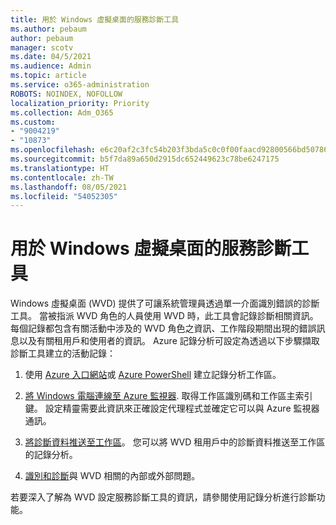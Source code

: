 ```yaml
---
title: 用於 Windows 虛擬桌面的服務診斷工具
ms.author: pebaum
author: pebaum
manager: scotv
ms.date: 04/5/2021
ms.audience: Admin
ms.topic: article
ms.service: o365-administration
ROBOTS: NOINDEX, NOFOLLOW
localization_priority: Priority
ms.collection: Adm_O365
ms.custom:
- "9004219"
- "10873"
ms.openlocfilehash: e6c20af2c3fc54b203f3bda5c0c0f00faacd92800566bd507867c4e9fe4a23f1
ms.sourcegitcommit: b5f7da89a650d2915dc652449623c78be6247175
ms.translationtype: HT
ms.contentlocale: zh-TW
ms.lasthandoff: 08/05/2021
ms.locfileid: "54052305"
---
```

# <a name="service-diagnostics-tool-for-windows-virtual-desktop"></a>用於 Windows 虛擬桌面的服務診斷工具

Windows 虛擬桌面 (WVD) 提供了可讓系統管理員透過單一介面識別錯誤的診斷工具。 當被指派 WVD 角色的人員使用 WVD 時，此工具會記錄診斷相關資訊。 每個記錄都包含有關活動中涉及的 WVD 角色之資訊、工作階段期間出現的錯誤訊息以及有關租用戶和使用者的資訊。 Azure 記錄分析可設定為透過以下步驟擷取診斷工具建立的活動記錄：

1. 使用 [Azure 入口網站](https://go.microsoft.com/fwlink/?linkid=2129500)或 [Azure PowerShell](https://go.microsoft.com/fwlink/?linkid=2129501) 建立記錄分析工作區。

1. [將 Windows 電腦連線至 Azure 監視器](https://go.microsoft.com/fwlink/?linkid=2129913). 取得工作區識別碼和工作區主索引鍵。 設定精靈需要此資訊來正確設定代理程式並確定它可以與 Azure 監視器通訊。

1. [將診斷資料推送至工作區](https://go.microsoft.com/fwlink/?linkid=2128284)。 您可以將 WVD 租用戶中的診斷資料推送至工作區的記錄分析。

1. [識別和診斷](https://docs.microsoft.com/azure/virtual-desktop/diagnostics-role-service#diagnose-issues-with-powershell)與 WVD 相關的內部或外部問題。

若要深入了解為 WVD 設定服務診斷工具的資訊，請參閱使用記錄分析進行診斷功能。